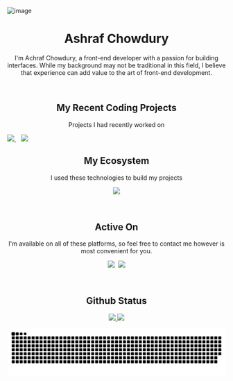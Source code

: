 <p align="center">
 
![image](https://media.licdn.com/dms/image/D5616AQHW0gJc9SvUrw/profile-displaybackgroundimage-shrink_350_1400/0/1688962536453?e=1694649600&v=beta&t=vclTqEmFM3UOrGsqPzZCdRY-R9lVnBwaSDNtONFVOPs)
 
</p>

<h1 align="center">Ashraf Chowdury</h1>
<p align="center">I'm Achraf Chowdury, a front-end developer with a passion for building interfaces. While my background may not be traditional in this field, I believe that experience can add value to the art of front-end development.<p>
 

<br />

<h2 align="center">My Recent Coding Projects</h2>
<p align="center">Projects I had recently worked on</p>
 
<p align="center">
 
 <a target="_blank" href="https://poststrome.vercel.app"><img src="https://cloud.appwrite.io/v1/storage/buckets/647f538eb065d9f2b8d8/files/64aa7e2857a4f3309baf/view?project=645dc450a76ad06dddca&mode=admin" width="49%"  />
</a>&nbsp;&nbsp;&nbsp;<a target="_blank" href="https://dotemd.vercel.app"><img src="https://cloud.appwrite.io/v1/storage/buckets/647f538eb065d9f2b8d8/files/64abcc33b1081e2149c5/view?project=645dc450a76ad06dddca&amp;mode=admin" width="49%" ></a>

</p>
 

<h2 align="center">My Ecosystem</h2>
<p align="center">I used these technologies to build my projects</p>
<p align="center">
 
<img src="https://skillicons.dev/icons?i=html,css,javascript,typescript,react,nextjs,tailwind,scss,jest,firebase,appwrite,supabase,nodejs,git,github,vercel,figma,vscode&perline=9" />

</p>

 <br />

<h2 align="center">Active On</h2>
<p align="center">I'm available on all of these platforms, so feel free to contact me however is most convenient for you.</p>
<p align="center"><a target="_blank" href="https://twitter.com/ashraf_chowdury"><img src="https://skillicons.dev/icons?i=twitter" ></a>&nbsp;
<a target="_blank" href="https://www.linkedin.com/in/ashrafchowdury/"><img  src="https://skillicons.dev/icons?i=linkedin"></a>
<p>

 <br />

<h2 align="center">Github Status</h2>


<p align="center">
  <a href="https://github.com/ashrafchowdury">
  <img width="49.5%" src="https://github-readme-stats.vercel.app/api?username=ashrafchowdury&show_icons=true&theme=dark&hide_border=true&icon_color=68ACFE" />
  <img width="49.5%" src="https://github-readme-streak-stats.herokuapp.com/?user=ashrafchowdury&theme=dark&hide_border=true&ring=68ACFE&fire=FFC400&currStreakLabel=68ACFE" />
  </a>
</p>
</div


<br />
 

<p align="center">
  <img  src="https://raw.githubusercontent.com/Elanza-48/Elanza-48/main/resources/img/github-contribution-grid-snake.svg"
    alt="example" />
</p>


